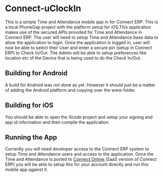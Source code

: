 # Connect-uClockIn
This is a simple Time and Attendance mobile app in for Connect ERP. This is a local PhoneGap project with the platform setup for iOS.This application makes use of the secured APIs provided for Time and Attendance in Connect ERP. The user will need to setup Time and Attendance base data to allow the application to login. Once the application is logged in, user will now be able to select their User and enter a secure pin (setup in Connect ERP) to Check In/Out. The Admin will be able to setup preferences like location etc of the Device that is being used to do the Check In/Out.


## Building for Android
A build for Android was not done as yet. However it should just be a matter of adding the Android platform and copying over the www folder.

## Building for iOS
You should be able to open the Xcode project and setup your signing and app id information and then compile the application. 

## Running the App
Currently you will need developer access to the Connect ERP system to setup Time and Attendance users and access to the application. Once the Time and Attendance is ported to <a href = 'https://easyaccounts.online/'>Connect Online </a> (SaaS version of Connect ERP) you will be able to setup this for your account directly and run this mobile app against it.
